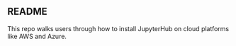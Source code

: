 ## README

This repo walks users through how to install JupyterHub on cloud platforms like AWS and Azure.